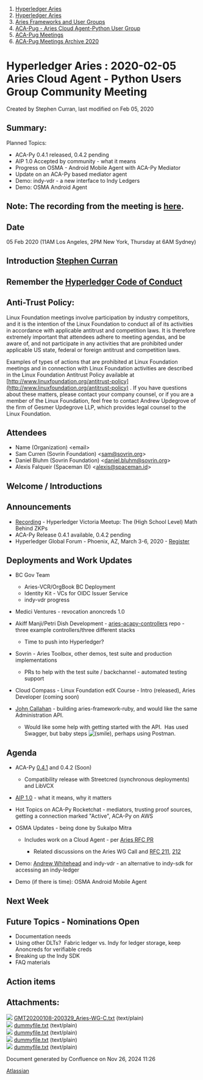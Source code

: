 1. [Hyperledger Aries](index.html)
2. [Hyperledger Aries](Hyperledger-Aries_18481154.html)
3. [Aries Frameworks and User Groups](Aries-Frameworks-and-User-Groups_18481290.html)
4. [ACA-Pug - Aries Cloud Agent-Python User Group](ACA-Pug---Aries-Cloud-Agent-Python-User-Group_18484248.html)
5. [ACA-Pug Meetings](ACA-Pug-Meetings_18484272.html)
6. [ACA-Pug Meetings Archive 2020](ACA-Pug-Meetings-Archive-2020_18513017.html)

# Hyperledger Aries : 2020-02-05 Aries Cloud Agent - Python Users Group Community Meeting

Created by Stephen Curran, last modified on Feb 05, 2020

## Summary:

Planned Topics:

- ACA-Py 0.4.1 released, 0.4.2 pending
- AIP 1.0 Accepted by community - what it means
- Progress on OSMA - Android Mobile Agent with ACA-Py Mediator
- Update on an ACA-Py based mediator agent
- Demo: indy-vdr - a new interface to Indy Ledgers
- Demo: OSMA Android Agent

## Note: The recording from the meeting is [**here**](#).

## Date

05 Feb 2020 (11AM Los Angeles, 2PM New York, Thursday at 6AM Sydney)

## Introduction [Stephen Curran](https://lf-hyperledger.atlassian.net/wiki/people/557058:d676f135-ecd6-465b-b7eb-f87976bf4569?ref=confluence)

## Remember the [Hyperledger Code of Conduct](https://lf-hyperledger.atlassian.net/wiki/spaces/HYP/pages/19595281/Hyperledger+Code+of+Conduct)

## Anti-Trust Policy:

Linux Foundation meetings involve participation by industry competitors, and it is the intention of the Linux Foundation to conduct all of its activities in accordance with applicable antitrust and competition laws. It is therefore extremely important that attendees adhere to meeting agendas, and be aware of, and not participate in any activities that are prohibited under applicable US state, federal or foreign antitrust and competition laws.

Examples of types of actions that are prohibited at Linux Foundation meetings and in connection with Linux Foundation activities are described in the Linux Foundation Antitrust Policy available at [http://www.linuxfoundation.org/antitrust-policy](http://www.linuxfoundation.org/antitrust-policy) . If you have questions about these matters, please contact your company counsel, or if you are a member of the Linux Foundation, feel free to contact Andrew Updegrove of the firm of Gesmer Updegrove LLP, which provides legal counsel to the Linux Foundation.

## Attendees

- Name (Organization) &lt;email&gt;
- Sam Curren (Sovrin Foundation) &lt;sam@sovrin.org&gt;
- Daniel Bluhm (Sovrin Foundation) &lt;daniel.bluhm@sovrin.org&gt;
- Alexis Falqueir (Spaceman ID) &lt;alexis@spaceman.id&gt;

## Welcome / Introductions

## Announcements

- [Recording](https://www.youtube.com/watch?v=sKEabURqj28) - Hyperledger Victoria Meetup: The (High School Level) Math Behind ZKPs
- ACA-Py Release 0.4.1 available, 0.4.2 pending
- Hyperledger Global Forum - Phoenix, AZ, March 3-6, 2020 - [Register](https://events19.linuxfoundation.org/events/hyperledger-global-forum-2020/register/?utm_source=hlpmemberreg&utm_medium=organic&utm_campaign=hgf20&utm_content=reg)

## Deployments and Work Updates

- BC Gov Team
  
  - Aries-VCR/OrgBook BC Deployment
  - Identity Kit - VCs for OIDC Issuer Service
  - indy-vdr progress
- Medici Ventures - revocation anoncreds 1.0
- Akiff Manji/Petri Dish Development - [aries-acapy-controllers](https://github.com/petridishdev/aries-acapy-controllers) repo - three example controllers/three different stacks
  
  - Time to push into Hyperledger?
- Sovrin - Aries Toolbox, other demos, test suite and production implementations
  
  - PRs to help with the test suite / backchannel - automated testing support
- Cloud Compass - Linux Foundation edX Course - Intro (released), Aries Developer (coming soon)
- [John Callahan](https://lf-hyperledger.atlassian.net/wiki/people/557058:c2239682-0ea0-41d1-b3ec-eda3646e7b35?ref=confluence) - building aries-framework-ruby, and would like the same Administration API.
  
  - Would like some help with getting started with the API.  Has used Swagger, but baby steps ![(smile)](images/icons/emoticons/smile.png), perhaps using Postman.

## Agenda

- ACA-Py [0.4.1](https://github.com/hyperledger/aries-cloudagent-python/releases/tag/0.4.1) and 0.4.2 (Soon)
  
  - Compatibility release with Streetcred (synchronous deployments) and LibVCX
- [AIP 1.0](https://github.com/hyperledger/aries-rfcs/tree/master/concepts/0302-aries-interop-profile) - what it means, why it matters
- Hot Topics on ACA-Py Rocketchat - mediators, trusting proof sources, getting a connection marked "Active", ACA-Py on AWS
- OSMA Updates - being done by Sukalpo Mitra
  
  - Includes work on a Cloud Agent - per [Aries RFC PR](https://github.com/hyperledger/aries-rfcs/pull/402)
    
    - Related discussions on the Aries WG Call and [RFC 211](https://github.com/hyperledger/aries-rfcs/tree/master/features/0211-route-coordination), [212](https://github.com/hyperledger/aries-rfcs/tree/master/features/0212-pickup)
- Demo: [Andrew Whitehead](https://lf-hyperledger.atlassian.net/wiki/people/557058:03322b63-53ed-4272-9c4a-a256b19c7098?ref=confluence) and indy-vdr - an alternative to indy-sdk for accessing an indy-ledger
- Demo (if there is time): OSMA Android Mobile Agent

## Next Week

## Future Topics - Nominations Open

- Documentation needs
- Using other DLTs?  Fabric ledger vs. Indy for ledger storage, keep Anoncreds for verifiable creds
- Breaking up the Indy SDK
- FAQ materials

## Action items

## Attachments:

![](images/icons/bullet_blue.gif) [GMT20200108-200329\_Aries-WG-C.txt](attachments/18484928/18513189.txt) (text/plain)  
![](images/icons/bullet_blue.gif) [dummyfile.txt](attachments/18484928/18513188.txt) (text/plain)  
![](images/icons/bullet_blue.gif) [dummyfile.txt](attachments/18484928/18513191.txt) (text/plain)  
![](images/icons/bullet_blue.gif) [dummyfile.txt](attachments/18484928/18513204.txt) (text/plain)  
![](images/icons/bullet_blue.gif) [dummyfile.txt](attachments/18484928/18513190.txt) (text/plain)

Document generated by Confluence on Nov 26, 2024 11:26

[Atlassian](http://www.atlassian.com/)
